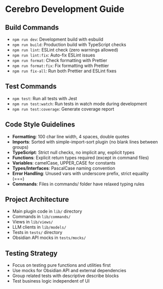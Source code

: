 # Cerebro Development Guide

## Build Commands

-   `npm run dev`: Development build with esbuild
-   `npm run build`: Production build with TypeScript checks
-   `npm run lint`: ESLint check (zero warnings allowed)
-   `npm run lint:fix`: Auto-fix ESLint issues
-   `npm run format`: Check formatting with Prettier
-   `npm run format:fix`: Fix formatting with Prettier
-   `npm run fix-all`: Run both Prettier and ESLint fixes

## Test Commands

-   `npm test`: Run all tests with Jest
-   `npm run test:watch`: Run tests in watch mode during development
-   `npm run test:coverage`: Generate coverage report

## Code Style Guidelines

-   **Formatting**: 100 char line width, 4 spaces, double quotes
-   **Imports**: Sorted with simple-import-sort plugin (no blank lines between groups)
-   **TypeScript**: Strict null checks, no implicit any, explicit types
-   **Functions**: Explicit return types required (except in command files)
-   **Variables**: camelCase, UPPER_CASE for constants
-   **Types/Interfaces**: PascalCase naming convention
-   **Error Handling**: Unused vars with underscore prefix, strict equality (===)
-   **Commands**: Files in commands/ folder have relaxed typing rules

## Project Architecture

-   Main plugin code in `lib/` directory
-   Commands in `lib/commands/`
-   Views in `lib/views/`
-   LLM clients in `lib/models/`
-   Tests in `tests/` directory
-   Obsidian API mocks in `tests/mocks/`

## Testing Strategy

-   Focus on testing pure functions and utilities first
-   Use mocks for Obsidian API and external dependencies
-   Group related tests with descriptive describe blocks
-   Test business logic independent of UI
